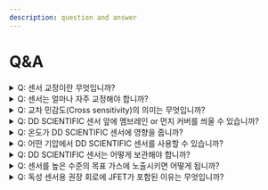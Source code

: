 ```yaml
---
description: question and answer
---
```


# Q\&A

<details>

<summary>Q: 센서 교정이란 무엇입니까?</summary>

A: 전기화학식 가스 센서는 여러 환경요인에 의해서 시간이 지날수록 출력의 기준점이 변할 수도 있는데 만약 기준점이 변했다면 기준점을 재설정 하는 것입니다.

</details>

<details>

<summary>Q: 센서는 얼마나 자주 교정해야 합니까?</summary>

A: 센서가 사용되는 여러 환경 적인 요인에 따라 달라지지만 일반적인 교정 간격은 3개월 or 6개월입니다.

</details>

<details>

<summary>Q: 교차 민감도(Cross sensitivity)의 의미는 무엇입니까?</summary>

A: 모든 전기화학식 센서는 대상 가스 이외의 가스에 반응할 가능성이 있습니다. 교차 민감도란 대상 가스 이외의 가스가 반응하는 정도입니다.

</details>

<details>

<summary>Q: DD SCIENTIFIC 센서 앞에 멤브레인 or 먼지 커버를 씌울 수 있습니까?</summary>

A: 대부분의 DD Scientific 센서에는 먼지와 물이 들어가는 것을 방지하기 위해 전면에 PTFE 덮개가 있습니다. 멤브레인 or 먼지 커버를 추가하면 센서가 가스 농도 변화에 얼마나 빨리 반응할 수 있는지에 영향을 미칩니다.

</details>

<details>

<summary>Q: 온도가 DD SCIENTIFIC 센서에 영향을 줍니까?</summary>

A: 네, 센서의 기준선과 감도는 온도 변화에 따라 변경될 수 있습니다. 그러나 기기 내 적절한 보정을 통해 온도 변화의 간섭을 최소화할 수 있습니다. 해당 센서에 대한 온도 데이터는 DD Scientific에 문의하십시오.

</details>

<details>

<summary>Q: 어떤 기압에서 DD SCIENTIFIC 센서를 사용할 수 있습니까?</summary>

A: 1000mbar 100mbar에서 사용 가능합니다. 압력 사양을 벗어나 DD Scientific 센서를 사용하려는 경우 압력(또는 진공)이 센서 전면에만 가해지지 않도록 하십시오. 압력(또는 진공)이 내부 밀봉 메커니즘의 파열 및 전해액 누출을 초래할 수 있기 때문입니다.

</details>

<details>

<summary>Q: DD SCIENTIFIC 센서는 어떻게 보관해야 합니까?</summary>

A: 대기 오염 물질이 없는 깨끗하고 비교적 건조한 환경(보통35% RH 이하)에 보관할 것을 권장합니다

</details>

<details>

<summary>Q: 센서를 높은 수준의 목표 가스에 노출시키면 어떻게 됩니까?</summary>

A: 센서가 높은 가스 농도, 즉 지정된 최대 과부하 값을 초과하는 경우 모든 대상 가스를 산화하거나 환원하지 못할 수 있습니다. 이 경우 센서의 내부 기준 전극이 영향을 받아 신호가 붕괴될 수 있습니다. 이 경우 센서는 깨끗한 공기 또는 제로 가스에서 다시 안정화되도록 해야 합니다. 이 프로세스가 발생하는 데 몇 분 정도 걸릴 수 있습니다.\
DD Scientific 센서는 높은 수준의 대상 가스에 노출되어도 손상되지 않습니다.

</details>

<details>

<summary>Q: 독성 센서용 권장 회로에 JFET가 포함된 이유는 무엇입니까?</summary>

A: JFET는 감지 전극과 기준 전극의 전위가 기기 보관 및 운송 중에 동일한 전위로 유지되도록 하기 위해 존재합니다. 이렇게 하면 드라이브 회로에 전원이 공급될 때 센서의 안정화 시간이 최소화되고 센서가 몇 분 이내에 가스를 측정할 준비가 됩니다.

바이어스 센서( NO 또는 무연 O2 센서)에 JFET를 추가하는 것은 권장되지 않습니다.

</details>

